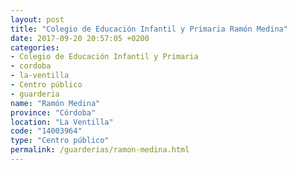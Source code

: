 ```yaml
---
layout: post
title: "Colegio de Educación Infantil y Primaria Ramón Medina"
date: 2017-09-20 20:57:05 +0200
categories:
- Colegio de Educación Infantil y Primaria
- cordoba
- la-ventilla
- Centro público
- guarderia
name: "Ramón Medina"
province: "Córdoba"
location: "La Ventilla"
code: "14003964"
type: "Centro público"
permalink: /guarderias/ramon-medina.html
---
```

